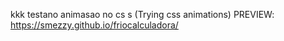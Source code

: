 kkk testano animasao no cs s
(Trying css animations) 
PREVIEW: https://smezzy.github.io/friocalculadora/
